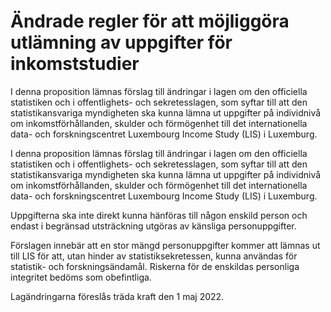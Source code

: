 # Ändrade regler för att möjliggöra utlämning av uppgifter för inkomststudier

I denna proposition lämnas förslag till ändringar i lagen om den officiella statistiken och i offentlighets- och sekretesslagen, som syftar till att den statistikansvariga myndigheten ska kunna lämna ut uppgifter på individnivå om inkomstförhållanden, skulder och förmögenhet till det internationella data- och forskningscentret Luxembourg Income Study (LIS) i Luxemburg.

I denna proposition lämnas förslag till ändringar i lagen om den officiella statistiken och i offentlighets- och sekretesslagen, som syftar till att den statistikansvariga myndigheten ska kunna lämna ut uppgifter på individnivå om inkomstförhållanden, skulder och förmögenhet till det internationella data- och forskningscentret Luxembourg Income Study (LIS) i Luxemburg.

Uppgifterna ska inte direkt kunna hänföras till någon enskild person och endast i begränsad utsträckning utgöras av känsliga personuppgifter.

Förslagen innebär att en stor mängd personuppgifter kommer att lämnas ut till LIS för att, utan hinder av statistiksekretessen, kunna användas för statistik- och forskningsändamål. Riskerna för de enskildas personliga integritet bedöms som obefintliga.

Lagändringarna föreslås träda kraft den 1 maj 2022.
